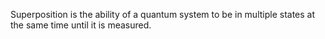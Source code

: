 Superposition is the ability of a quantum system to be in multiple states at the same time until it is measured.